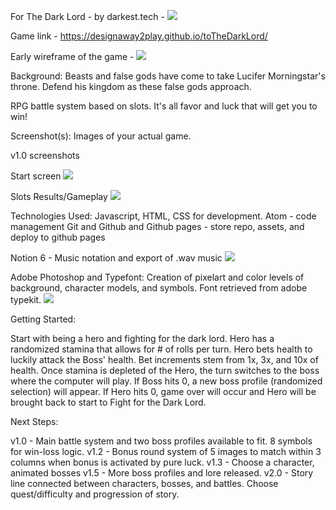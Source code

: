 For The Dark Lord -
by darkest.tech - <img src="https://cl.ly/0856ba94c064">

Game link - https://designaway2play.github.io/toTheDarkLord/

Early wireframe of the game - <img src="https://cl.ly/815c934e00e6">

Background: Beasts and false gods have come to take Lucifer Morningstar's throne. Defend his kingdom as these false gods approach.

RPG battle system based on slots. It's all favor and luck that will get you to win!

Screenshot(s): Images of your actual game.

v1.0 screenshots

Start screen
<img src="https://cl.ly/d1c4bf4814ff">

Slots Results/Gameplay
<img src="https://cl.ly/99187d92c619">

Technologies Used:
Javascript, HTML, CSS for development.
Atom - code management
Git and Github and Github pages - store repo, assets, and deploy to github pages

Notion 6 - Music notation and export of .wav music
<img src="https://cl.ly/0856ba94c064">

Adobe Photoshop and Typefont: Creation of pixelart and color levels of background, character models, and symbols. Font retrieved from adobe typekit.
<img src="https://cl.ly/6753d24a75da">


Getting Started:

Start with being a hero and fighting for the dark lord.
Hero has a randomized stamina that allows for # of rolls per turn.
Hero bets health to luckily attack the Boss' health.
Bet increments stem from 1x, 3x, and 10x of health.
Once stamina is depleted of the Hero, the turn switches to the boss where the computer will play.
If Boss hits 0, a new boss profile (randomized selection) will appear.
If Hero hits 0, game over will occur and Hero will be brought back to start to Fight for the Dark Lord.


Next Steps:

v1.0 - Main battle system and two boss profiles available to fit. 8 symbols for win-loss logic.
v1.2 - Bonus round system of 5 images to match within 3 columns when bonus is activated by pure luck.
v1.3 - Choose a character, animated bosses
v1.5 - More boss profiles and lore released.
v2.0 - Story line connected between characters, bosses, and battles. Choose quest/difficulty and progression of story.
